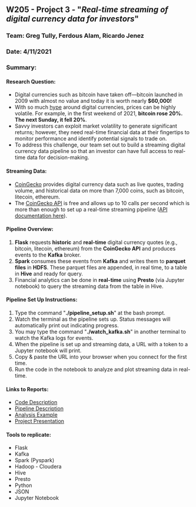 ## W205 - Project 3 - "_Real-time streaming of digital currency data for investors_"
### __Team__: Greg Tully, Ferdous Alam, Ricardo Jenez
### __Date__: 4/11/2021

### __Summary__:

#### Research Question:
- Digital currencies such as bitcoin have taken off—bitcoin launched in 2009 with almost no value and today it is worth nearly __$60,000!__
- With so much [hype](https://www.forbes.com/advisor/investing/bitcoin-price-near-highs/) around digital currencies, prices can be highly volatile. For example, in the first weekend of 2021, __bitcoin rose 20%. The next Sunday, it fell 20%__.
- Savvy investors can exploit market volatility to generate significant returns; however, they need real-time financial data at their fingertips to monitor performance and identify potential signals to trade on.
- To address this challenge, our team set out to build a streaming digital currency data pipeline so that an investor can have full access to real-time data for decision-making.

#### Streaming Data: 
-  [CoinGecko](https://www.coingecko.com/en) provides digital currency data such as live quotes, trading volume, and historical data on more than 7,000 coins, such as bitcoin, litecoin, ethereum.
- The [CoinGecko API](https://www.coingecko.com/en/api) is free and allows up to 10 calls per second which is more than enough to set up a real-time streaming pipeline ([API documentation here](https://www.coingecko.com/api/documentations/v3)).

#### Pipeline Overview: 
1.  __Flask__ requests __historic__ and __real-time__ digital currency quotes (e.g., bitcoin, litecoin, ethereum) from the __CoinGecko API__ and produces events to the __Kafka__ broker.
2. __Spark__ consumes these events from __Kafka__ and writes them to __parquet files__ in __HDFS__. These parquet files are appended, in real time, to a table in __Hive__ and ready for query.
3. Financial analytics can be done in __real-time__ using __Presto__ (via Jupyter notebook) to query the streaming data from the table in Hive.

#### Pipeline Set Up Instructions:
1. Type the command "__./pipeline_setup.sh__" at the bash prompt.
2. Watch the terminal as the pipeline sets up. Status messages will automatically print out indicating progress.
3. You may type the command "__./watch_kafka.sh__" in another terminal to watch the Kafka logs for events.
4. When the pipeline is set up and streaming data, a URL with a token to a Jupyter notebook will print.
5. Copy & paste the URL into your browser when you connect for the first time. 
6. Run the code in the notebook to analyze and plot streaming data in real-time.

#### Links to Reports:
- [Code Description](docs/Code.md)
- [Pipeline Description](docs/Pipeline.md)
- [Analysis Example](analysis/notebooks/project-3-presto.ipynb)
- [Project Presentation](docs/w205_Project3_Presentation.pdf)

#### Tools to replicate:
- Flask
- Kafka
- Spark (Pyspark)
- Hadoop - Cloudera
- Hive
- Presto
- Python
- JSON
- Jupyter Notebook